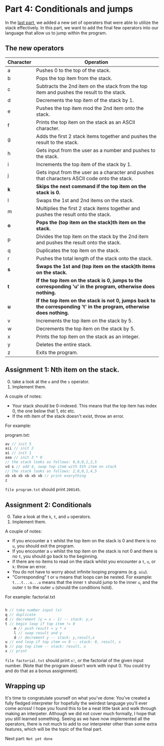 # Part 4: Conditionals and jumps


In the [last part](3-more-operations.md), we added a new set of operaters that were able to utilize the stack effectively.
In this part, we want to add the final few operators into our language that allow us to jump within the program.

## The new operators


| Character | Operation                                                                                                          |
|-----------|--------------------------------------------------------------------------------------------------------------------|
| a         | Pushes 0 to the top of the stack.                                                                                  |
| b         | Pops the top item from the stack.                                                                                  |
| c         | Subtracts the 2nd item on the stack from the top item and pushes the result to the stack.                          |
| d         | Decrements the top item of the stack by 1.                                                                         |
| e         | Pushes the top item mod the 2nd item onto the stack.                                                               |
| f         | Prints the top item on the stack as an ASCII character.                                                            |
| g         | Adds the first 2 stack items together and pushes the result to the stack.                                          |
| h         | Gets input from the user as a number and pushes to the stack.                                                      |
| i         | Increments the top item of the stack by 1.                                                                         |
| j         | Gets input from the user as a character and pushes that characters ASCII code onto the stack.                      |
| **k**         | **Skips the next command if the top item on the stack is 0.**                                                          |
| l         | Swaps the 1st and 2nd items on the stack.                                                                          |
| m         | Multiplies the first 2 stack items together and pushes the result onto the stack.                                  |
| **o**         | **Pops the (top item on the stack)th item on the stack.**                                                            |
| p         | Divides the top item on the stack by the 2nd item and pushes the result onto the stack.                            |
| q         | Duplicates the top item on the stack.                                                                              |
| r         | Pushes the total length of the stack onto the stack.                                                               |
| **s**         | **Swaps the 1st and (top item on the stack)th items on the stack.**                                                  |
| **t**         | **If the top item on the stack is 0, jumps to the corresponding 'u' in the program, otherwise does nothing.**          |
| **u**         | **If the top item on the stack is not 0, jumps back to the corresponding 't' in the program, otherwise does nothing.** |
| v         | Increments the top item on the stack by 5.                                                                         |
| w         | Decrements the top item on the stack by 5.                                                                         |
| x         | Prints the top item on the stack as an integer.                                                                           |
| y         | Deletes the entire stack.                                                                                          |
| z         | Exits the program.                                                                                                 |

## Assignment 1: Nth item on the stack.

0. take a look at the `o` and the `s` operator.
1. Implement them. 

A couple of notes:
- Your stack should be 0-indexed. This means that the top item has index 0, the one below that 1, etc etc.
- If the nth item of the stack doesn't exist, throw an error.

For example:

program.txt:
```js
av // init 5
aii // init 2
ai // init 1
aaa // init 3 * 0
// the stack looks as follows: 0,0,0,1,2,5
vd s // add 4, swap top item with 5th item on stack
// the stack looks as follows: 2,0,0,1,4,5
xb xb xb xb xb xb // print everything
z
```
`file program.txt` should print `200145`.


## Assignment 2: Conditionals

0. Take a look at the `k`, `t`, and `u` operators.
1. Implement them.

A couple of notes:
- If you encounter a `t` whilst the top item on the stack is 0 and there is no `u`, you should exit the program.
- If you encounter a `u` whilst the top item on the stack is not 0 and there is no `t`, you should go back to the beginning.
- If there are no items to read on the stack whilst you encounter a `t`, `u`, or `k`: throw an error.
- You do not have to worry about infinite looping programs (e.g. `aiu`).
- "Corresponding" t or u means that loops can be nested. For example: `t...t...u...u` means that the inner `t` should jump to the inner `u`, and the outer `t` to the outer `u` (should the conditions hold).

For example:
factorial.txt
```js

h // take number input (x)
q // duplicate
d // decrement (y = x - 1) -- stack: y,x
t // begin loop if top item != 0
	m // push result = y * x
	l // swap result and y
	d // decrement y -- stack: y,result,x
u // end loop if top item == 0 -- stack: 0, result, x
b // pop top item -- stack: result, x
x // print
```
`file factorial.txt` should print `x!`, or the factorial of the given input number.
(Note that the program doesn't work with input 0. You could try and do that as a bonus assignment).

## Wrapping up

It's time to congratulate yourself on what you've done: You've created a fully fledged interpreter for hopefully the weirdest language you'll ever come across!
I hope you found this to be a neat little task and walk through making an interpeter. 
Although we did not cover much formally, I hope that you still learned something. Seeing as we have now implemented all the operators, there is not much to add to our interpreter other than some extra features, which will be the topic of the final part.

Next part: `Not yet done`



